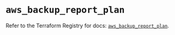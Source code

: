 # `aws_backup_report_plan`

Refer to the Terraform Registry for docs: [`aws_backup_report_plan`](https://registry.terraform.io/providers/hashicorp/aws/5.68.0/docs/resources/backup_report_plan).
